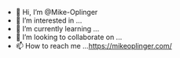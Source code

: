 - 👋 Hi, I’m @Mike-Oplinger
- 👀 I’m interested in ...
- 🌱 I’m currently learning ...
- 💞️ I’m looking to collaborate on ...
- 📫 How to reach me ...https://mikeoplinger.com/

<!---
Mike-Oplinger/Mike-Oplinger is a ✨ special ✨ repository because its `README.md` (this file) appears on your GitHub profile.
You can click the Preview link to take a look at your changes.
--->
